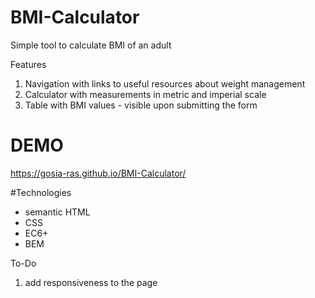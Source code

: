 # BMI-Calculator
Simple tool to calculate BMI of an adult

Features
1. Navigation with links to useful resources about weight management
2. Calculator with measurements in metric and imperial scale
3. Table with BMI values - visible upon submitting the form

# DEMO
https://gosia-ras.github.io/BMI-Calculator/

#Technologies

- semantic HTML
- CSS
- EC6+
- BEM

To-Do

1. add responsiveness to the page
